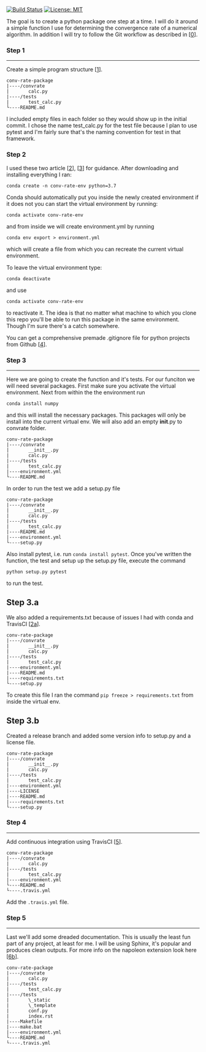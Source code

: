 [![Build Status](https://travis-ci.org/robypoteau/conv-rate-package.svg?branch=master)](https://travis-ci.org/robypoteau/conv-rate-package)
[![License: MIT](https://img.shields.io/badge/License-MIT-yellow.svg)](https://opensource.org/licenses/MIT)

The goal is to create a python package one step at a time. I will do it around a simple function I use for determining the convergence rate of a numerical algorithm. In addition I will try to follow the Git workflow as described in [[0]].

### Step 1
---
Create a simple program structure [[1]].

    conv-rate-package
    |----/convrate
    |       calc.py
    |----/tests
    |       test_calc.py
    └----README.md

I included empty files in each folder so they would show up in the initial commit. I chose the name test_calc.py for the test file because I plan to use pytest and I'm fairly sure that's the naming convention for test in that framework.

### Step 2
I used these two article [[2]], [[3]] for guidance. After downloading and installing everything I ran:

    conda create -n conv-rate-env python=3.7

Conda should automatically put you inside the newly created environment if it
does not you can start the virtual environment by running:

    conda activate conv-rate-env

and from inside we will create environment.yml by running

    conda env export > environment.yml

which will create a file from which you can recreate the current virtual
environment.

To leave the virtual environment type:

    conda deactivate

and use

    conda activate conv-rate-env

to reactivate it. The idea is that no matter what machine to which you clone
this repo you'll be able to run this package in the same environment. Though
I'm sure there's a catch somewhere.

You can get a comprehensive premade .gitignore file for python projects from
Github [[4]].

### Step 3
---
Here we are going to create the function and it's tests. For our funciton we
will need several packages. First make sure you activate the virtual
environment. Next from within the the environment run

    conda install numpy

and this will install the necessary packages. This packages will only be
install into the current virtual env. We will also add an empty __init__.py to
convrate folder.

    conv-rate-package
    |----/convrate
    |       __init__.py
    |       calc.py
    |----/tests
    |       test_calc.py
    |----environment.yml
    └----README.md

In order to run the test we add a setup.py file

    conv-rate-package
    |----/convrate
    |       __init__.py
    |       calc.py
    |----/tests
    |       test_calc.py
    |----README.md  
    |----environment.yml
    └----setup.py

Also install pytest, i.e. run `conda install pytest`. Once you've written the
function, the test and setup up the setup.py file, execute the command

    python setup.py pytest

to run the test.

## Step 3.a
We also added a requirements.txt because of issues I had with conda and
TravisCI [[2a]].

    conv-rate-package
    |----/convrate
    |       __init__.py
    |       calc.py
    |----/tests
    |       test_calc.py
    |----environment.yml
    |----README.md
    |----requirements.txt
    └----setup.py

To create this file I ran the command `pip freeze > requirements.txt` from
inside the virtual env.

## Step 3.b
Created a release branch and added some version info to setup.py and a license
file.

    conv-rate-package
    |----/convrate
    |       __init__.py
    |       calc.py
    |----/tests
    |       test_calc.py
    |----environment.yml
    |----LICENSE  
    |----README.md
    |----requirements.txt
    └----setup.py

### Step 4
---
Add continuous integration using TravisCI [[5]].

    conv-rate-package
    |----/convrate
    |       calc.py
    |----/tests
    |       test_calc.py
    |----environment.yml
    └----README.md
    └----.travis.yml

Add the `.travis.yml` file.

### Step 5
---
Last we'll add some dreaded documentation. This is usually the least fun part of
any project, at least for me. I will be using Sphinx, it's popular and produces
clean outputs.  For more info on the napoleon extension look here [[6b]].

    conv-rate-package
    |----/convrate
    |       calc.py
    |----/tests
    |       test_calc.py
    |----/tests
    |       \_static
    |       \_template
    |       conf.py
    |       index.rst
    |----Makefile
    |----make.bat
    |----environment.yml
    └----README.md
    └----.travis.yml



[0]: https://nvie.com/posts/a-successful-git-branching-model/
[1]: https://docs.python-guide.org/writing/structure/
[2]: https://towardsdatascience.com/getting-started-with-python-environments-using-conda-32e9f2779307
[2a]: https://stackoverflow.com/questions/50777849/from-conda-create-requirements-txt-for-pip3
[3]: https://tdhopper.com/blog/my-python-environment-workflow-with-conda/
[4]: https://github.com/github/gitignore/blob/master/Python.gitignore
[5]: https://docs.travis-ci.com/user/tutorial/
[6]: https://www.sphinx-doc.org/en/master/usage/installation.html
[6a]: https://medium.com/@eikonomega/getting-started-with-sphinx-autodoc-part-1-2cebbbca5365
[6b]: https://sphinxcontrib-napoleon.readthedocs.io/en/latest/
